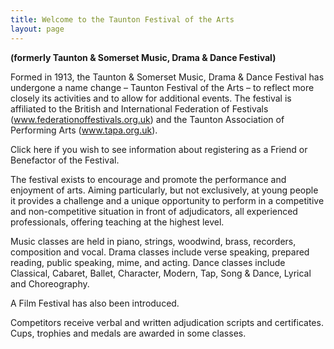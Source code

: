 ```yaml
---
title: Welcome to the Taunton Festival of the Arts
layout: page
---
```


**(formerly Taunton & Somerset Music, Drama & Dance Festival)**

Formed in 1913, the Taunton & Somerset Music, Drama & Dance Festival has undergone a name change – Taunton Festival of the Arts – to reflect more closely its activities and to allow for additional events. The festival is affiliated to the British and International Federation of Festivals (www.federationoffestivals.org.uk) and the Taunton Association of Performing Arts (www.tapa.org.uk).

Click here if you wish to see information about registering as a Friend or Benefactor of the Festival.

The festival exists to encourage and promote the performance and enjoyment of arts. Aiming particularly, but not exclusively, at young people it provides a challenge and a unique opportunity to perform in a competitive and non-competitive situation in front of adjudicators, all experienced professionals, offering teaching at the highest level.

Music classes are held in piano, strings, woodwind, brass, recorders, composition and vocal. Drama classes include verse speaking, prepared reading, public speaking, mime, and acting. Dance classes include Classical, Cabaret, Ballet, Character, Modern, Tap, Song & Dance, Lyrical and Choreography.

A Film Festival has also been introduced.

Competitors receive verbal and written adjudication scripts and certificates. Cups, trophies and medals are awarded in some classes.